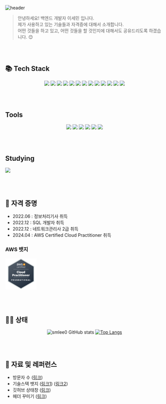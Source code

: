 ![header](https://capsule-render.vercel.app/api?type=waving&color=auto&height=300&section=header&text=Welcome👋&fontSize=90)

> 안녕하세요! 백엔드 개발자 이세민 입니다.<br/>
> 제가 사용하고 있는 기술들과 자격증에 대해서 소개합니다.<br/>
> 어떤 것들을 하고 있고, 어떤 것들을 할 것인지에 대해서도 공유드리도록 하겠습니다. 😊
  
  
<br/><br/>

## 📚 Tech Stack

<div align="center">
  
  <img src="https://img.shields.io/badge/java-%23007396.svg?&style=for-the-badge&logo=java&logoColor=white" />
  <img src="https://img.shields.io/badge/spring%20boot-%236DB33F.svg?&style=for-the-badge&logo=spring%20boot&logoColor=white" />
  <img src="https://img.shields.io/badge/jpa-%23000000.svg?&style=for-the-badge&logo=jpa%20idea&logoColor=white" />
  <img src="https://img.shields.io/badge/javascript-%23F7DF1E.svg?&style=for-the-badge&logo=javascript&logoColor=black" />
  <img src="https://img.shields.io/badge/jquery-%230769AD.svg?&style=for-the-badge&logo=jquery&logoColor=white" />
  <img src="https://img.shields.io/badge/amazon%20aws-%23232F3E.svg?&style=for-the-badge&logo=amazon%20aws&logoColor=white" />
  <img src="https://img.shields.io/badge/docker-%232496ED.svg?&style=for-the-badge&logo=docker&logoColor=white" />
  <img src="https://img.shields.io/badge/mysql-%234479A1.svg?&style=for-the-badge&logo=mysql&logoColor=white" />
  <img src="https://img.shields.io/badge/postgresql-%23336791.svg?&style=for-the-badge&logo=postgresql&logoColor=white" />
  <img src="https://img.shields.io/badge/oracle-%23F80000.svg?&style=for-the-badge&logo=oracle&logoColor=white" />
  <img src="https://img.shields.io/badge/linux-%23FCC624.svg?&style=for-the-badge&logo=linux&logoColor=black" />
  <img src="https://img.shields.io/badge/redis-%23DC382D.svg?&style=for-the-badge&logo=redis&logoColor=white" />
  <img src="https://img.shields.io/badge/json-%23000000.svg?&style=for-the-badge&logo=json&logoColor=white" />
  
</div>


<br/><br/>

## Tools

<div align="center">
  
  <img src="https://img.shields.io/badge/git-%23F05032.svg?&style=for-the-badge&logo=git&logoColor=white" />
  <img src="https://img.shields.io/badge/intellij%20idea-%23000000.svg?&style=for-the-badge&logo=intellij%20idea&logoColor=white" />
  <img src="https://img.shields.io/badge/eclipse%20ide-%232C2255.svg?&style=for-the-badge&logo=eclipse%20ide&logoColor=white" />
  <img src="https://img.shields.io/badge/gitlab-%23FCA121.svg?&style=for-the-badge&logo=gitlab&logoColor=black" />
  <img src="https://img.shields.io/badge/slack-%234A154B.svg?&style=for-the-badge&logo=slack&logoColor=white" />
  <img src="https://img.shields.io/badge/postman-%23FF6C37.svg?&style=for-the-badge&logo=postman&logoColor=white" />

</div>


<br/><br/>

## Studying

<img src="https://img.shields.io/badge/flutter-%2302569B.svg?&style=for-the-badge&logo=flutter&logoColor=white" />

  
  
<br/><br/>

## 🥇 자격 증명
- 2022.06 : 정보처리기사 취득
- 2022.12 : SQL 개발자 취득
- 2022.12 : 네트워크관리사 2급 취득
- 2024.04 : AWS Certified Cloud Practitioner 취득

### AWS 뱃지
<img width="100px" height="100px" src="https://raw.githubusercontent.com/smlee0/smlee0/master/aws-certified-cloud-practitioner.png" />


<br/><br/>

## 🧑‍💻 상태

<div align="center">
  
  ![smlee0 GitHub stats](https://github-readme-stats.vercel.app/api?username=smlee0&show_icons=true&theme=radical)
  [![Top Langs](https://github-readme-stats.vercel.app/api/top-langs/?username=smlee0&layout=compact)](https://github.com/smlee0/github-readme-stats)

</div>


<br/><br/>

## 📑 자료 및 레퍼런스

- 방문자 수 ([링크](https://hits.seeyoufarm.com/))
- 기술스택 뱃지 ([링크1](https://simpleicons.org/)) ([링크2](https://github.com/danmadeira/simple-icon-badges))
- 깃허브 상태창 ([링크](https://github.com/anuraghazra/github-readme-stats))
- 헤더 꾸미기 ([링크](https://github.com/kyechan99/capsule-render))




